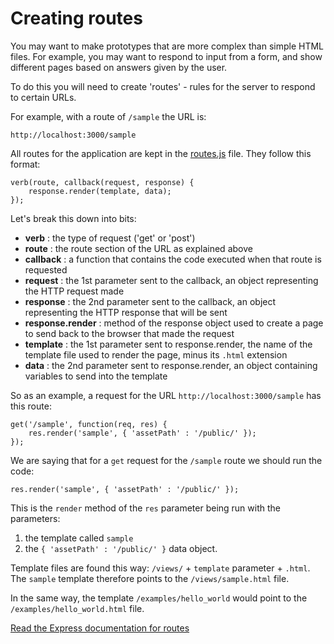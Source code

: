 # Creating routes

You may want to make prototypes that are more complex than simple HTML files. For example, you may want to respond to input from a form, and show different pages based on answers given by the user.

To do this you will need to create 'routes' - rules for the server to respond to certain URLs.

For example, with a route of `/sample` the URL is:

    http://localhost:3000/sample
    
All routes for the application are kept in the [routes.js](../app/routes.js) file. They follow this format:

    verb(route, callback(request, response) {
        response.render(template, data);
    });

Let's break this down into bits:

* **verb** : the type of request ('get' or 'post')
* **route** : the route section of the URL as explained above
* **callback** : a function that contains the code executed when that route is requested
* **request** : the 1st parameter sent to the callback, an object representing the HTTP request made
* **response** : the 2nd parameter sent to the callback, an object representing the HTTP response that will be sent
* **response.render** : method of the response object used to create a page to send back to the browser that made the request
* **template** : the 1st parameter sent to response.render, the name of the template file used to render the page, minus its `.html` extension
* **data** : the 2nd parameter sent to response.render, an object containing variables to send into the template

So as an example, a request for the URL `http://localhost:3000/sample` has this route:

    get('/sample', function(req, res) {
        res.render('sample', { 'assetPath' : '/public/' });
    });
    
We are saying that for a `get` request for the `/sample` route we should run the code:

    res.render('sample', { 'assetPath' : '/public/' });
    
This is the `render` method of the `res` parameter being run with the parameters:

1. the template called `sample`
2. the `{ 'assetPath' : '/public/' }` data object.

Template files are found this way: `/views/` + `template` parameter + `.html`. The `sample` template therefore points to the `/views/sample.html` file. 

In the same way, the template `/examples/hello_world` would point to the `/examples/hello_world.html` file.

[Read the Express documentation for routes](http://expressjs.com/3x/api.html#app.VERB)
